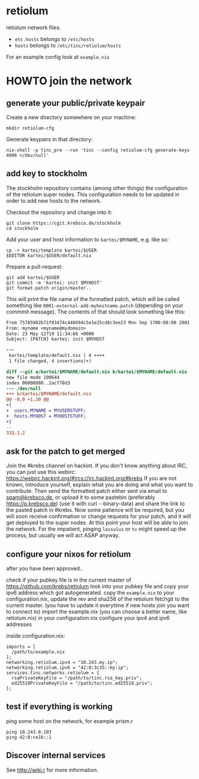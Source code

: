 # retiolum

retiolum network files.

* `etc.hosts` belongs to `/etc/hosts`
* `hosts` belongs to `/etc/tinc/retiolum/hosts`

For an example config look at `example.nix`


# HOWTO join the network

## generate your public/private keypair

Create a new directory somewhere on your machine:

```
mkdir retiolum-cfg
```

Generate keypairs in that directory:

```
nix-shell -p tinc_pre --run 'tinc --config retiolum-cfg generate-keys 4096 </dev/null'
```

## add key to stockholm

The stockholm repository contains (among other things) the configuration of the
retiolum super nodes.  This configuration needs to be updated in order to add
new hosts to the network.

Checkout the repository and change into it:

```
git clone https://cgit.krebsco.de/stockholm
cd stockholm
```

Add your user and host information to `kartei/$MYNAME`, e.g. like so:

```
cp -r kartei/template kartei/$USER
$EDITOR kartei/$USER/default.nix
```

Prepare a pull-request:

```
git add kartei/$USER
git commit -m 'kartei: init $MYHOST'
git format-patch origin/master..
```

This will print the file name of the formatted patch, which will be called
something like `0001-external-add-myhostname.patch` (depending on your commmit
message).  The contents of that should look something like this:

```patch
From 75785902b71f03474c446694c5e1e25cd8c3ee23 Mon Sep 1700:00:00 2001
From: myname <myname@mydomain>
Date: 23 May 12719 11:34:66 +0000
Subject: [PATCH] kartei: init $MYHOST

---
 kartei/template/default.nix | 4 ++++
 1 file changed, 4 insertions(+)

diff --git a/kartei/$MYNAME/default.nix b/kartei/$MYNAME/default.nix
new file mode 100644
index 00000000..2acf78d3
--- /dev/null
+++ b/kartei/$MYNAME/default.nix
@@ -0,0 +1,20 @@
+{
+  users.MYNAME = MYUSERSTUFF;
+  hosts.MYHOST = MYHOSTSTUFF;
+}
-- 
332.1.2
```

## ask for the patch to get merged

Join the #krebs channel on hackint.
If you don't know anything about IRC, you can just use this webirc: https://webirc.hackint.org/#ircs://irc.hackint.org/#krebs
If you are not known, introduce yourself, explain what you are doing and what you want to contribute.
Then send the formatted patch either sent via email to spam@krebsco.de, or
upload it to some pastebin (preferably https://p.krebsco.de) (use it with curl --binary-data) and share the
link to the pasted patch in #krebs.
Now some patience will be required, but you will soon receive confirmation or
change requests for your patch, and it will get deployed to the super nodes.
At this point your host will be able to join the network.
For the impatient, pinging `lassulus` or `tv` might speed up the process,
but usually we will act ASAP anyway.

## configure your nixos for retiolum

after you have been approved..

check if your pubkey file is in the current master of https://github.com/krebs/retiolum
look into your pubkey file and copy your ipv6 address which got autogenerated.
copy the `example.nix` to your configuration.nix, update the rev and sha256 of the retiolum fetchgit to the current master. (you have to update it everytime if new hosts join you want to connect to)
import the example.nix (you can choose a better name, like retiolum.nix) in your configuration.nix
configure your ipv4 and ipv6 addresses

inside configuration.nix:

```
imports = [
  /path/to/example.nix
];
networking.retiolum.ipv4 = "10.243.my.ip";
networking.retiolum.ipv6 = "42:0:3c35::my:ip";
services.tinc.networks.retiolum = {
  rsaPrivateKeyFile = "/path/to/tinc.rsa_key.priv";
  ed25519PrivateKeyFile = "/path/to/tinc.ed25519.priv";
};
```

## test if everything is working

ping some host on the network, for example prism.r

```
ping 10.243.0.103
ping 42:0:ce16::1
```

## Discover internal services

See http://wiki.r for more information.
